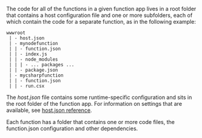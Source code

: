 
The code for all of the functions in a given function app lives in a root folder that contains a host configuration file and one or more subfolders, each of which contain the code for a separate function, as in the following example:

```
wwwroot
 | - host.json
 | - mynodefunction
 | | - function.json
 | | - index.js
 | | - node_modules
 | | | - ... packages ...
 | | - package.json
 | - mycsharpfunction
 | | - function.json
 | | - run.csx
```

The *host.json* file contains some runtime-specific configuration and sits in the root folder of the function app. For information on settings that are available, see [host.json reference](../articles/azure-functions/functions-host-json.md).

Each function has a folder that contains one or more code files, the function.json configuration and other dependencies.

